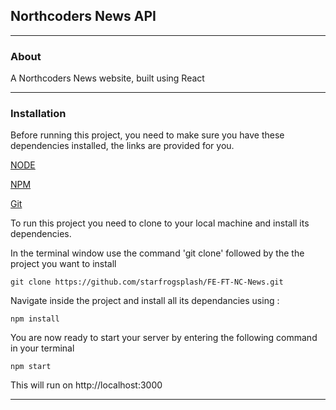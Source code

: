 ## Northcoders News API
--------------

### About

A Northcoders News website, built using React


---------
### Installation

Before running this project, you need to make sure you have these dependencies installed, the links are provided for you.

[NODE](https://nodejs.org/en/download/package-manager/)

[NPM](https://www.npmjs.com/get-npm)

[Git](https://git-scm.com/)



To run this project you need to clone to your local machine and install its dependencies.

In the terminal window use the command 'git clone' followed by the the project you want to install

```
git clone https://github.com/starfrogsplash/FE-FT-NC-News.git
```

Navigate inside the project and install all its dependancies using :

```
npm install
```


You are now ready to start your server by entering the following command in your terminal

```
npm start
```

This will run on http://localhost:3000

---